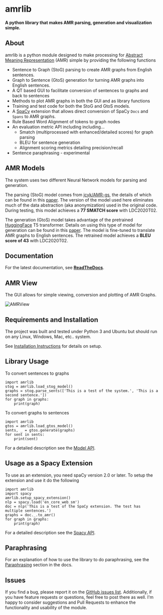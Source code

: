 #  amrlib

**A python library that makes AMR parsing, generation and visualization simple.**


## About
amrlib is a python module designed to make processing for [Abstract Meaning Representation](https://amr.isi.edu/)
 (AMR) simple by providing the following functions
* Sentence to Graph (StoG) parsing to create AMR graphs from English sentences.
* Graph to Sentence (GtoS) generation for turning AMR graphs into English sentences.
* A QT based GUI to facilitate conversion of sentences to graphs and back to sentences
* Methods to plot AMR graphs in both the GUI and as library functions
* Training and test code for both the StoG and GtoS models.
* A [SpaCy](https://github.com/explosion/spaCy) extension that allows direct conversion of
SpaCy `Docs` and `Spans` to AMR graphs.
* Rule Based Word Alignment of tokens to graph nodes
* An evaluation metric API including including...
  - Smatch (multiprocessed with enhanced/detailed scores) for graph parsing
  - BLEU for sentence generation
  - Alignment scoring metrics detailing precision/recall
* Sentence paraphrasing - experimental


## AMR Models
The system uses two different Neural Network models for parsing and generation.

The parsing (StoG) model comes from [jcyk/AMR-gs](https://github.com/jcyk/AMR-gs), the details of which
can be found in this [paper](https://arxiv.org/abs/2004.05572).  The version of the model used here eliminates
much of the data abstraction (aka anonymization) used in the original code.  During testing, this model
achieves a **77 SMATCH score** with LDC2020T02.

The generation (GtoS) model takes advantage of the pretrained [HuggingFace](https://github.com/huggingface/transformers)
T5 transformer.  Details on using this type of model for generation can be found in this [paper](https://arxiv.org/abs/2007.08426).
The model is fine-tuned to translate AMR graphs to English sentences.  The retrained model
achieves a **BLEU score of 43** with LDC2020T02.


## Documentation
For the latest documentation, see **[ReadTheDocs](https://amrlib.readthedocs.io/en/latest/)**.


## AMR View
The GUI allows for simple viewing, conversion and plotting of AMR Graphs.

![AMRView](https://github.com/bjascob/amrlib/raw/master/docs/images/AMRView01.png)
<!--- docs/images/AMRView01.png --->
<!--- https://github.com/bjascob/amrlib/raw/master/docs/images/AMRView01.png --->


## Requirements and Installation
The project was built and tested under Python 3 and Ubuntu but should run on any Linux, Windows, Mac, etc.. system.

See [Installation Instructions](https://amrlib.readthedocs.io/en/latest/install/) for details on setup.

## Library Usage
To convert sentences to graphs
```
import amrlib
stog = amrlib.load_stog_model()
graphs = stog.parse_sents(['This is a test of the system.', 'This is a second sentence.'])
for graph in graphs:
    print(graph)
```
To convert graphs to sentences
```
import amrlib
gtos = amrlib.load_gtos_model()
sents, _ = gtos.generate(graphs)
for sent in sents:
    print(sent)
```
For a detailed description see the [Model API](https://amrlib.readthedocs.io/en/latest/api_model/).


## Usage as a Spacy Extension
To use as an extension, you need spaCy version 2.0 or later.  To setup the extension and use it do the following
```
import amrlib
import spacy
amrlib.setup_spacy_extension()
nlp = spacy.load('en_core_web_sm')
doc = nlp('This is a test of the SpaCy extension. The test has multiple sentences.')
graphs = doc._.to_amr()
for graph in graphs:
    print(graph)
```
For a detailed description see the [Spacy API](https://amrlib.readthedocs.io/en/latest/api_spacy/).


## Paraphrasing
For an explanation of how to use the library to do paraphrasing, see the
[Paraphrasing](https://amrlib.readthedocs.io/en/latest/paraphrase/) section in the docs.


## Issues
If you find a bug, please report it on the [GitHub issues list](https://github.com/bjascob/amrlib/issues).
Additionally, if you have feature requests or questions, feel free to post there as well.  I'm happy to
consider suggestions and Pull Requests to enhance the functionality and usability of the module.
